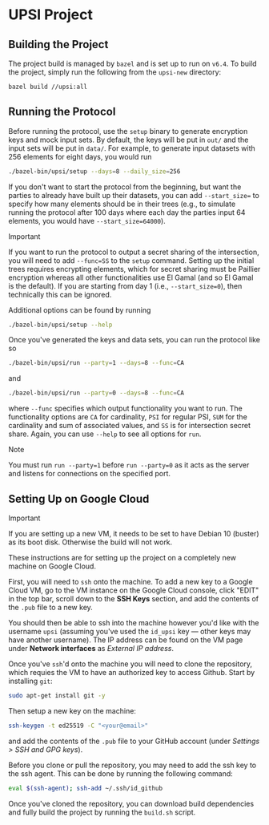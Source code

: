 # UPSI Project

## Building the Project

The project build is managed by `bazel` and is set up to run on `v6.4`. To build the project, simply run the following
from the `upsi-new` directory:
```bash
bazel build //upsi:all
```

## Running the Protocol

Before running the protocol, use the `setup` binary to generate encryption keys and mock input sets. By default, the keys
will be put in `out/` and the input sets will be put in `data/`. For example, to generate input datasets with 256
elements for eight days, you would run
```bash
./bazel-bin/upsi/setup --days=8 --daily_size=256
```
If you don't want to start the protocol from the beginning, but want the parties to already have built up their
datasets, you can add `--start_size=` to specify how many elements should be in their trees (e.g., to simulate running
the protocol after 100 days where each day the parties input 64 elements, you would have `--start_size=64000`).

> [!IMPORTANT]
> If you want to run the protocol to output a secret sharing of the intersection, you will need to add `--func=SS` to
> the `setup` command. Setting up the initial trees requires encrypting elements, which for secret sharing must be
> Paillier encryption whereas all other functionalities use El Gamal (and so El Gamal is the default). If you are
> starting from day 1 (i.e., `--start_size=0`), then technically this can be ignored.

Additional options can be found by running
```bash
./bazel-bin/upsi/setup --help
```

Once you've generated the keys and data sets, you can run the protocol like so
```bash
./bazel-bin/upsi/run --party=1 --days=8 --func=CA
```
and
```bash
./bazel-bin/upsi/run --party=0 --days=8 --func=CA
```
where `--func` specifies which output functionality you want to run. The functionality options are `CA` for cardinality,
`PSI` for regular PSI, `SUM` for the cardinality and sum of associated values, and `SS` is for intersection secret share.
Again, you can use `--help` to see all options for `run`.

> [!NOTE]
> You must run `run --party=1` before `run --party=0` as it acts as the server and listens for connections on the
> specified port.

## Setting Up on Google Cloud

> [!IMPORTANT]
> If you are setting up a new VM, it needs to be set to have Debian 10 (buster) as its boot disk. Otherwise the
> build will not work.

These instructions are for setting up the project on a completely new machine on Google Cloud.

First, you will need to `ssh` onto the machine. To add a new key to a Google Cloud VM, go to the VM instance on the
Google Cloud console, click "EDIT" in the top bar, scroll down to the **SSH Keys** section, and add the contents of the
`.pub` file to a new key.

You should then be able to ssh into the machine however you'd like with the username `upsi` (assuming you've used the
`id_upsi` key — other keys may have another username). The IP address can be found on the VM page under **Network
interfaces** as _External IP address_.

Once you've `ssh`'d onto the machine you will need to clone the repository, which requies the VM to have an authorized
key to access Github. Start by installing `git`:
```bash
sudo apt-get install git -y
```
Then setup a new key on the machine:
```bash
ssh-keygen -t ed25519 -C "<your@email>"
```
and add the contents of the `.pub` file to your GitHub account (under *Settings > SSH and GPG keys*).

Before you clone or pull the repository, you may need to add the ssh key to the ssh agent. This can be done by running
the following command:
```bash
eval $(ssh-agent); ssh-add ~/.ssh/id_github
```

Once you've cloned the repository, you can download build dependencies and fully build the project by running the
`build.sh` script.
